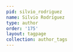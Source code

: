 ```yaml
---
pid: silvio_rodriguez
name: Silvio Rodríguez
type: author
order: '175'
layout: tagpage
collection: author_tags
---
```

